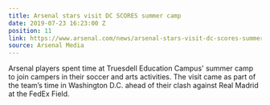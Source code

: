 ```yaml
---
title: Arsenal stars visit DC SCORES summer camp
date: 2019-07-23 16:23:00 Z
position: 11
link: https://www.arsenal.com/news/arsenal-stars-visit-dc-scores-summer-camp
source: Arsenal Media
---
```


Arsenal players spent time at Truesdell Education Campus' summer camp to join campers in their soccer and arts activities. The visit came as part of the team’s time in Washington D.C. ahead of their clash against Real Madrid at the FedEx Field. 